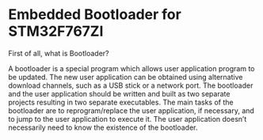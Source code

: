 # Embedded Bootloader for STM32F767ZI

First of all, what is Bootloader?

A bootloader is a special program which allows user application program to be updated. The new user application can be obtained using alternative download channels, 
such as a USB stick or a network port. The bootloader and the user application should be written and built as two separate projects resulting in two separate executables.
The main tasks of the bootloader are to reprogram/replace the user application, if necessary, and to jump to the user application to execute it. The user application doesn’t 
necessarily need to know the existence of the bootloader.
